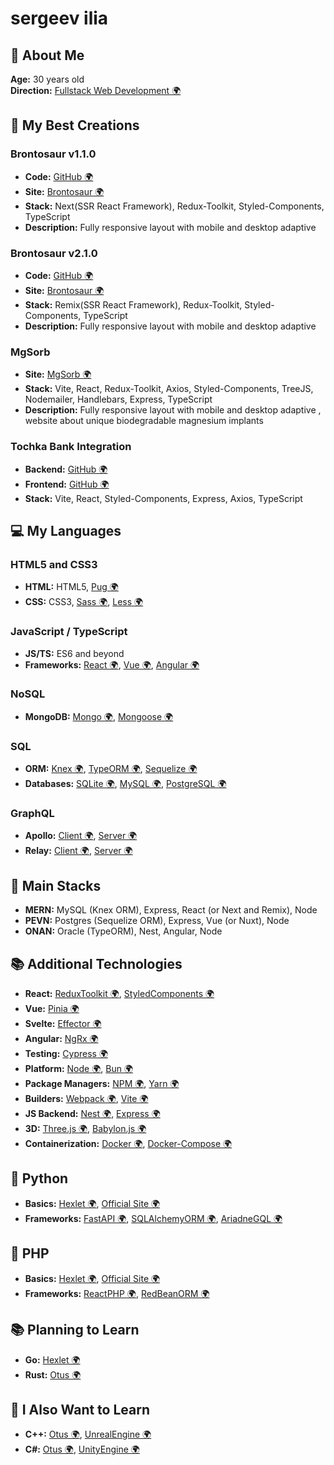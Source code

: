 # sergeev ilia

## 🌟 About Me

**Age:** 30 years old  
**Direction:** [Fullstack Web Development 🌍](https://practicum.yandex.ru/profile/web-plus/)  

## 🚀 My Best Creations

### Brontosaur v1.1.0
- **Code:** [GitHub 🌍](https://github.com/gh110919/brontosaur_landing.next)
- **Site:** [Brontosaur 🌍](https://gh110919.github.io/brontosaur_landing.next/)
- **Stack:** Next(SSR React Framework), Redux-Toolkit, Styled-Components, TypeScript
- **Description:** Fully responsive layout with mobile and desktop adaptive

### Brontosaur v2.1.0
- **Code:** [GitHub 🌍](https://github.com/gh110919/brontosaur_landing.remix)
- **Site:** [Brontosaur 🌍](https://promo.brontosaur.ru/)
- **Stack:** Remix(SSR React Framework), Redux-Toolkit, Styled-Components, TypeScript
- **Description:** Fully responsive layout with mobile and desktop adaptive

### MgSorb
- **Site:** [MgSorb 🌍](https://mgsorb.ru/)
- **Stack:** Vite, React, Redux-Toolkit, Axios, Styled-Components, TreeJS, Nodemailer, Handlebars, Express, TypeScript
- **Description:** Fully responsive layout with mobile and desktop adaptive , website about unique biodegradable magnesium implants

### Tochka Bank Integration
- **Backend:** [GitHub 🌍](https://github.com/gh110919/tochka_bank-openapi_methods-ts)
- **Frontend:** [GitHub 🌍](https://github.com/gh110919/tochka_bank-openapi_frontend-ts)
- **Stack:** Vite, React, Styled-Components, Express, Axios, TypeScript

## 💻 My Languages

### HTML5 and CSS3
- **HTML:** HTML5, [Pug 🌍](https://pugjs.org/api/getting-started.html)
- **CSS:** CSS3, [Sass 🌍](https://sass-lang.com/documentation/), [Less 🌍](https://lesscss.org/#overview)

### JavaScript / TypeScript
- **JS/TS:** ES6 and beyond
- **Frameworks:** [React 🌍](https://react.dev/learn), [Vue 🌍](https://vuejs.org/guide/quick-start.html), [Angular 🌍](https://angular.io/start)

### NoSQL
- **MongoDB:** [Mongo 🌍](https://www.mongodb.com/docs/manual/tutorial/getting-started/), [Mongoose 🌍](https://mongoosejs.com/docs/guide.html)

### SQL
- **ORM:** [Knex 🌍](https://knexjs.org/guide/), [TypeORM 🌍](https://typeorm.io/), [Sequelize 🌍](https://sequelize.org/docs/v6/getting-started/)
- **Databases:** [SQLite 🌍](https://www.sqlite.org/quickstart.html), [MySQL 🌍](https://dev.mysql.com/doc/mysql-getting-started/en/), [PostgreSQL 🌍](https://www.postgresql.org/docs/)

### GraphQL
- **Apollo:** [Client 🌍](https://www.apollographql.com/docs/react/get-started), [Server 🌍](https://www.apollographql.com/docs/apollo-server/getting-started)
- **Relay:** [Client 🌍](https://relay.dev/docs/getting-started/installation-and-setup/), [Server 🌍](https://relay.dev/docs/guides/graphql-server-specification/)

## 🔧 Main Stacks
- **MERN:** MySQL (Knex ORM), Express, React (or Next and Remix), Node
- **PEVN:** Postgres (Sequelize ORM), Express, Vue (or Nuxt), Node
- **ONAN:** Oracle (TypeORM), Nest, Angular, Node

## 📚 Additional Technologies

- **React:** [ReduxToolkit 🌍](https://redux-toolkit.js.org/introduction/getting-started), [StyledComponents 🌍](https://styled-components.com/docs/basics#getting-started)
- **Vue:** [Pinia 🌍](https://pinia.vuejs.org/getting-started.html)
- **Svelte:** [Effector 🌍](https://effector.dev/ru/introduction/motivation/)
- **Angular:** [NgRx 🌍](https://next.ngrx.io/guide/store)
- **Testing:** [Cypress 🌍](https://docs.cypress.io/guides/getting-started/installing-cypress)
- **Platform:** [Node 🌍](https://nodejs.org/en/learn/getting-started/introduction-to-nodejs), [Bun 🌍](https://bun.sh/docs)
- **Package Managers:** [NPM 🌍](https://docs.npmjs.com/getting-started), [Yarn 🌍](https://yarnpkg.com/getting-started)
- **Builders:** [Webpack 🌍](https://webpack.js.org/guides/getting-started/), [Vite 🌍](https://vitejs.dev/guide/)
- **JS Backend:** [Nest 🌍](https://docs.nestjs.com/), [Express 🌍](https://expressjs.com/en/starter/hello-world.html)
- **3D:** [Three.js 🌍](https://threejs.org/docs/index.html#manual/en/introduction/Installation), [Babylon.js 🌍](https://doc.babylonjs.com/journey)
- **Containerization:** [Docker 🌍](https://www.docker.com/get-started/), [Docker-Compose 🌍](https://docs.docker.com/compose/)

## 🐍 Python
- **Basics:** [Hexlet 🌍](https://ru.hexlet.io/courses/python-basics), [Official Site 🌍](https://www.python.org/about/gettingstarted/)
- **Frameworks:** [FastAPI 🌍](https://fastapi.tiangolo.com/learn/), [SQLAlchemyORM 🌍](https://docs.sqlalchemy.org/en/20/intro.html#documentation-overview), [AriadneGQL 🌍](https://ariadnegraphql.org/docs/intro)

## 🐘 PHP
- **Basics:** [Hexlet 🌍](https://ru.hexlet.io/courses/php-basics), [Official Site 🌍](https://www.php.net/docs.php)
- **Frameworks:** [ReactPHP 🌍](https://reactphp.org/), [RedBeanORM 🌍](https://redbeanphp.com/api/index.html)

## 📚 Planning to Learn
- **Go:** [Hexlet 🌍](https://ru.hexlet.io/courses/go-basics)
- **Rust:** [Otus 🌍](https://otus.ru/lessons/rust-developer-basic/)

## 🧠 I Also Want to Learn
- **C++:** [Otus 🌍](https://otus.ru/lessons/cpp-specialization/), [UnrealEngine 🌍](https://www.unrealengine.com/en-US)
- **C#:** [Otus 🌍](https://otus.ru/lessons/c-sharp-specialization/), [UnityEngine 🌍](https://unity.com)
